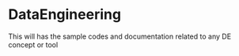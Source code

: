 # DataEngineering
This will has the sample codes and documentation related to any DE concept or tool
